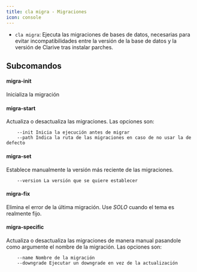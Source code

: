 ```yaml
---
title: cla migra - Migraciones
icon: console
---
```

* `cla migra`: Ejecuta las migraciones de bases de datos, necesarias para evitar incompatibilidades entre la versión de la base de datos y la versión de Clarive tras instalar parches.

## Subcomandos

#### migra-init
Inicializa la migración

#### migra-start
Actualiza o desactualiza las migraciones. Las opciones son:
            
        --init Inicia la ejecución antes de migrar
        --path Indica la ruta de las migraciones en caso de no usar la de defecto

#### migra-set
Establece manualmente la versión más reciente de las migraciones.
            
        --version La versión que se quiere establecer

#### migra-fix
Elimina el error de la última migración. Use *SOLO* cuando el tema es realmente
fijo.


#### migra-specific
Actualiza o desactualiza las migraciones de manera manual pasandole como argumente el nombre de la migración. Las opciones son:
            
        --name Nombre de la migración
        --downgrade Ejecutar un downgrade en vez de la actualización



     
